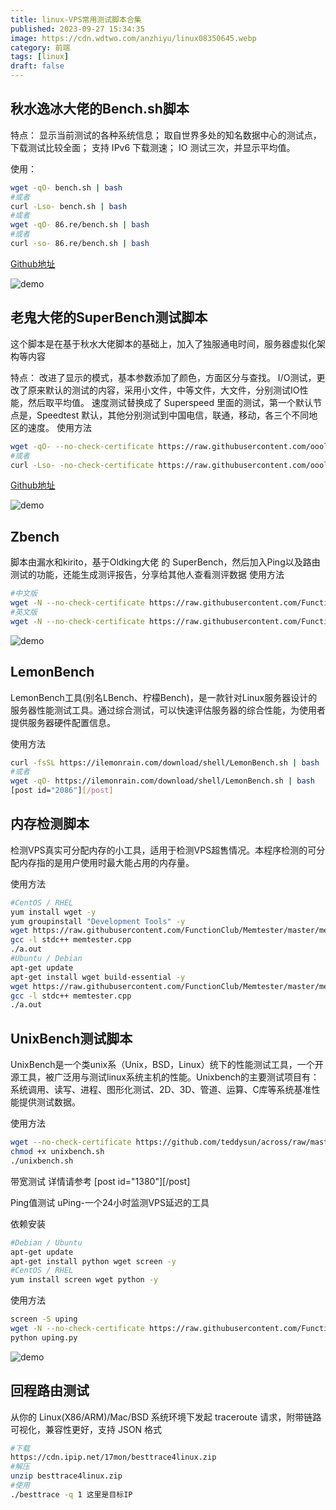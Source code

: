 ```yaml
---
title: linux-VPS常用测试脚本合集
published: 2023-09-27 15:34:35
image: https://cdn.wdtwo.com/anzhiyu/linux08350645.webp
category: 前端
tags: [linux]
draft: false
---
```


## 秋水逸冰大佬的Bench.sh脚本

特点：
显示当前测试的各种系统信息；
取自世界多处的知名数据中心的测试点，下载测试比较全面；
支持 IPv6 下载测速；
IO 测试三次，并显示平均值。

使用：
```bash
wget -qO- bench.sh | bash
#或者
curl -Lso- bench.sh | bash
#或者
wget -qO- 86.re/bench.sh | bash
#或者
curl -so- 86.re/bench.sh | bash
```

[Github地址](https://github.com/teddysun/across/blob/master/bench.sh)

![demo](https://cdn.wdtwo.com/linux/0076lr2Tgy1fs66v8tgymj30jw0rdabz.jpg)

## 老鬼大佬的SuperBench测试脚本

这个脚本是在基于秋水大佬脚本的基础上，加入了独服通电时间，服务器虚拟化架构等内容

特点：
改进了显示的模式，基本参数添加了颜色，方面区分与查找。
I/O测试，更改了原来默认的测试的内容，采用小文件，中等文件，大文件，分别测试IO性能，然后取平均值。
速度测试替换成了 Superspeed 里面的测试，第一个默认节点是，Speedtest 默认，其他分别测试到中国电信，联通，移动，各三个不同地区的速度。
使用方法
```bash
wget -qO- --no-check-certificate https://raw.githubusercontent.com/oooldking/script/master/superbench.sh | bash
#或者
curl -Lso- -no-check-certificate https://raw.githubusercontent.com/oooldking/script/master/superbench.sh | bash
```
[Github地址](https://github.com/oooldking/script/blob/master/superbench.sh)

![demo](https://cdn.wdtwo.com/linux/0076lr2Tgy1fs66z8i6suj30dc0crwjg.jpg)


## Zbench

脚本由漏水和kirito，基于Oldking大佬 的 SuperBench，然后加入Ping以及路由测试的功能，还能生成测评报告，分享给其他人查看测评数据
使用方法
```bash
#中文版
wget -N --no-check-certificate https://raw.githubusercontent.com/FunctionClub/ZBench/master/ZBench-CN.sh && bash ZBench-CN.sh
#英文版
wget -N --no-check-certificate https://raw.githubusercontent.com/FunctionClub/ZBench/master/ZBench.sh && bash ZBench.sh
```
![demo](https://cdn.wdtwo.com/linux/0076lr2Tgy1fs673ffsiyj30ll0vbdpc.jpg)


## LemonBench
LemonBench工具(别名LBench、柠檬Bench)，是一款针对Linux服务器设计的服务器性能测试工具。通过综合测试，可以快速评估服务器的综合性能，为使用者提供服务器硬件配置信息。

使用方法
```bash
curl -fsSL https://ilemonrain.com/download/shell/LemonBench.sh | bash
#或者
wget -qO- https://ilemonrain.com/download/shell/LemonBench.sh | bash
[post id="2086"][/post]
```

## 内存检测脚本
检测VPS真实可分配内存的小工具，适用于检测VPS超售情况。本程序检测的可分配内存指的是用户使用时最大能占用的内存量。

使用方法
```bash
#CentOS / RHEL
yum install wget -y
yum groupinstall "Development Tools" -y
wget https://raw.githubusercontent.com/FunctionClub/Memtester/master/memtester.cpp
gcc -l stdc++ memtester.cpp
./a.out
#Ubuntu / Debian
apt-get update
apt-get install wget build-essential -y
wget https://raw.githubusercontent.com/FunctionClub/Memtester/master/memtester.cpp
gcc -l stdc++ memtester.cpp
./a.out
```
## UnixBench测试脚本
UnixBench是一个类unix系（Unix，BSD，Linux）统下的性能测试工具，一个开源工具，被广泛用与测试linux系统主机的性能。Unixbench的主要测试项目有：系统调用、读写、进程、图形化测试、2D、3D、管道、运算、C库等系统基准性能提供测试数据。

使用方法
```bash
wget --no-check-certificate https://github.com/teddysun/across/raw/master/unixbench.sh
chmod +x unixbench.sh
./unixbench.sh
```

带宽测试
详情请参考
[post id="1380"][/post]

Ping值测试
uPing-一个24小时监测VPS延迟的工具

依赖安装
```bash
#Debian / Ubuntu
apt-get update
apt-get install python wget screen -y
#CentOS / RHEL
yum install screen wget python -y
```

使用方法
```bash
screen -S uping
wget -N --no-check-certificate https://raw.githubusercontent.com/FunctionClub/uPing/master/uping.py
python uping.py
```
![demo](https://cdn.wdtwo.com/linux/0076lr2Tgy1fs6d8oz9tdj30uc12g7bn.jpg)

## 回程路由测试
从你的 Linux(X86/ARM)/Mac/BSD 系统环境下发起 traceroute 请求，附带链路可视化，兼容性更好，支持 JSON 格式
```bash
#下载
https://cdn.ipip.net/17mon/besttrace4linux.zip
#解压
unzip besttrace4linux.zip
#使用
./besttrace -q 1 这里是目标IP
```